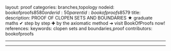 layout: proof
categories: branches,topology
nodeid: bookofproofs$8580
orderid: 50
parentid: bookofproofs$8579
title: 
description: PROOF OF CLOPEN SETS AND BOUNDARIES &#9733; graduate maths &#10004; step by step &#10010; by the axiomatic method &#10140; visit BookOfProofs now!
references: 
keywords: clopen sets and boundaries,proof
contributors: bookofproofs

---


---


